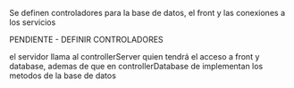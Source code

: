 Se definen controladores para la base de datos, el front y las conexiones a los servicios

PENDIENTE - DEFINIR CONTROLADORES



el servidor llama al controllerServer quien tendrá el acceso a front y database, ademas de que en controllerDatabase de implementan los metodos de la base de datos